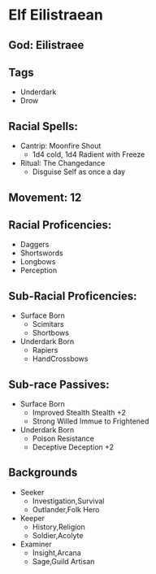 # Elf Eilistraean

## God: Eilistraee

## Tags
- Underdark
- Drow

## Racial Spells:
  - Cantrip: Moonfire Shout
    - 1d4 cold, 1d4 Radient with Freeze
  - Ritual: The Changedance
    - Disguise Self as once a day

## Movement: 12

## Racial Proficencies:
- Daggers
- Shortswords
- Longbows
- Perception

## Sub-Racial Proficencies:
- Surface Born
  - Scimitars
  - Shortbows
- Underdark Born
  - Rapiers
  - HandCrossbows

## Sub-race Passives:
- Surface Born
  - Improved Stealth Stealth +2
  - Strong Willed Immue to Frightened
- Underdark Born
  - Poison Resistance
  - Deceptive Deception +2

## Backgrounds
- Seeker
  - Investigation,Survival
  - Outlander,Folk Hero
- Keeper
  - History,Religion
  - Soldier,Acolyte
- Examiner
  - Insight,Arcana
  - Sage,Guild Artisan
